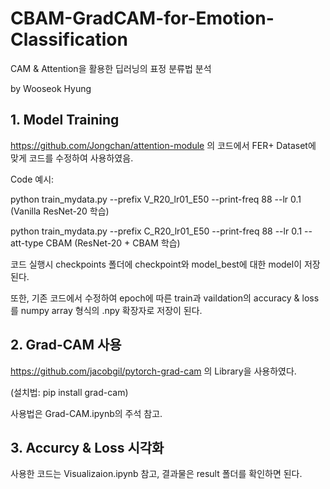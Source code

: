 # CBAM-GradCAM-for-Emotion-Classification

CAM & Attention을 활용한 딥러닝의 표정 분류법 분석

by Wooseok Hyung

## 1. Model Training

https://github.com/Jongchan/attention-module 의 코드에서 FER+ Dataset에 맞게 코드를 수정하여 사용하였음.

Code 예시: 

python train_mydata.py --prefix V_R20_lr01_E50 --print-freq 88 --lr 0.1  (Vanilla ResNet-20 학습)

python train_mydata.py --prefix C_R20_lr01_E50 --print-freq 88 --lr 0.1 --att-type CBAM (ResNet-20 + CBAM 학습)

코드 실행시 checkpoints 폴더에 checkpoint와 model_best에 대한 model이 저장된다.

또한, 기존 코드에서 수정하여 epoch에 따른 train과 vaildation의 accuracy & loss를 numpy array 형식의 .npy 확장자로 저장이 된다.

## 2. Grad-CAM 사용

https://github.com/jacobgil/pytorch-grad-cam 의 Library을 사용하였다.

(설치법: pip install grad-cam)

사용법은 Grad-CAM.ipynb의 주석 참고.

## 3. Accurcy & Loss 시각화

사용한 코드는 Visualizaion.ipynb 참고, 결과물은 result 폴더를 확인하면 된다.
